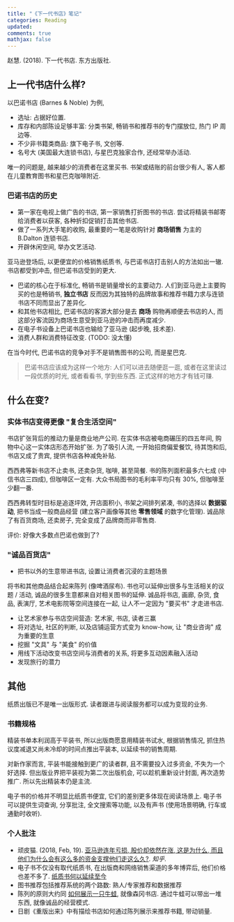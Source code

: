 ```yaml
---
title: "《下一代书店》笔记"
categories: Reading
updated: 
comments: true
mathjax: false
---
```


赵慧. (2018). 下一代书店. 东方出版社.

## 上一代书店什么样?

以巴诺书店 (Barnes & Noble) 为例,

- 选址: 占据好位置.
- 库存和内部陈设足够丰富: 分类书架, 畅销书和推荐书的专门摆放位, 热门 IP 周边等.
- 不少非书籍类商品: 旗下电子书, 文创等.
- 名号大 (美国最大连锁书店), 与星巴克独家合作, 还经常举办活动.

唯一的问题是, 越来越少的消费者在这里买书. 书架或结账的前台很少有人, 客人都在儿童教育图书和星巴克咖啡附近.

<!-- more -->

### 巴诺书店的历史

- 第一家在电视上做广告的书店, 第一家销售打折图书的书店. 尝试将精装书邮寄给消费者以获客, 各种折扣促销打击其他书店.
- 做了一系列大手笔的收购, 最重要的一笔是收购针对 **商场销售** 为主的 B.Dalton 连锁书店.
- 开辟休闲空间, 举办文艺活动.

亚马逊登场后, 以更便宜的价格销售纸质书, 与巴诺书店打击别人的方法如出一辙. 书店都受到冲击, 但巴诺书店受到的更大. 

- 巴诺的核心在于标准化, 畅销书是销量增长的主要动力. 人们到亚马逊上主要购买的也是畅销书, **独立书店** 反而因为其独特的品牌故事和推荐书籍力求与连锁书店不同而显出了差异化.
- 和其他书店相比, 巴诺书店的客源大部分是去 **商场** 购物再顺便去书店的人, 而这部分客流因为商场生意受到亚马逊的冲击而再度减少.
- 在电子书设备上巴诺书店也输给了亚马逊 (起步晚, 技术差).
- 消费人群和消费特征改变. (TODO: 没太懂)

在当今时代, 巴诺书店的竞争对手不是销售图书的公司, 而是星巴克. 

> 巴诺书店应该成为这样一个地方: 人们可以进去随便逛一逛, 或者在这里读过一段优质的时光, 或者看看书, 学到些东西. 正式这样的地方才有钱可赚.

## 什么在变?

### 实体书店变得更像 "复合生活空间"

书店扩张背后的推动力量是商业地产公司. 在实体书店被电商碾压的四五年间, 购物中心这一实体店形态开始扩张. 为了吸引人流, 一开始招商偏爱餐饮, 待其饱和后, 书店又成了贵宾, 提供书店各种减免补贴.

西西弗等新书店不止卖书, 还卖杂货, 咖啡, 甚至简餐. 书的陈列面积最多六七成 (中信书店三四成), 但咖啡区一定有. 大众书局图书的毛利率平均只有 30%, 但咖啡至少翻一番. 

西西弗转型时目标是追逐坪效, 开店面积小, 书架之间排列紧凑, 书的选择以 **数据驱动**, 把书当成一般商品经营 (建立客户画像等其他 **零售领域** 的数字化管理). 诚品除了有百货商场, 还卖房子, 完全变成了品牌商而非零售商.

评价: 好像大多数点巴诺也做到了?

### "诚品百货店"

- 把书以外的生意带进书店, 设置让消费者沉浸的主题场景

将书和其他商品结合起来陈列 (像啤酒尿布). 书也可以延伸出很多与生活相关的议题 / 活动, 诚品的很多生意都来自对相关图书的延伸. 诚品将书店, 画廊, 杂货, 食品, 表演厅, 艺术电影院等空间连接在一起, 让人不一定因为 "要买书" 才走进书店. 

- 让艺术家参与书店空间营造: 艺术家, 书店, 读者三赢
- 将对选址, 社区的判断, 以及店铺运营方式变为 know-how, 让 "商业咨询" 成为重要的生意
- 挖掘 "文具" 与 "美食" 的价值
- 用线下活动改变书店空间与消费者的关系, 将更多互动因素融入活动
- 发现旅行的潜力

## 其他

纸质出版已不是唯一出版形式. 读者跟进与阅读服务都可以成为变现的业务.

### 书籍规格

精装书单本利润高于平装书, 所以出版商愿意用精装书试水, 根据销售情况, 抓住热议度减退又尚未冷却的时间点推出平装本, 以延续书的销售周期.

对新作家而言, 平装书能接触到更广的读者群, 且不需要投入过多资金, 不失为一个好选择. 但出版业界把平装视为第二次出版机会, 可以趁机重新设计封面, 再次造势推广. 所以先出精装本仍是主流.

电子书的价格并不明显比纸质书便宜, 它们的差别更多体现在阅读场景上. 电子书可以提供生词查询, 分享批注, 全文搜索等功能, 以及有声书 (使用场景明确, 行车或通勤时收听).

### 个人批注

- 顽皮猫. (2018, Feb, 19). [亚马逊连年亏损, 股价却依然在涨, 这是为什么, 而且他们为什么会有这么多的资金支撑他们走这么久?](https://www.zhihu.com/question/27414178/answer/322451070). *知乎*.
- 电子书不仅没有取代纸质书, 在出版商和网络销售渠道的多年博弈后, 他们价格也差不多了. [纸质书何以延续至今](https://mp.weixin.qq.com/s/aP1nNVdAHFXIIuZotvNvng)
- 图书推荐包括推荐系统的两个路数: 熟人/专家推荐和数据推荐
- 陈列的原则大约同 [如何展示一只牛蛙](https://mp.weixin.qq.com/s?__biz=MzAxOTIyNzYyMg==&mid=2649596030&idx=1&sn=5da483c561119cc1c3d8edb390f08049&scene=21#wechat_redirect), 就像森冈书店. 通过牛蛙可以带出一堆东西, 就像诚品的经营模式.
- 日剧《重版出来》中有描绘书店如何通过陈列展示来推荐书籍, 带动销量.

